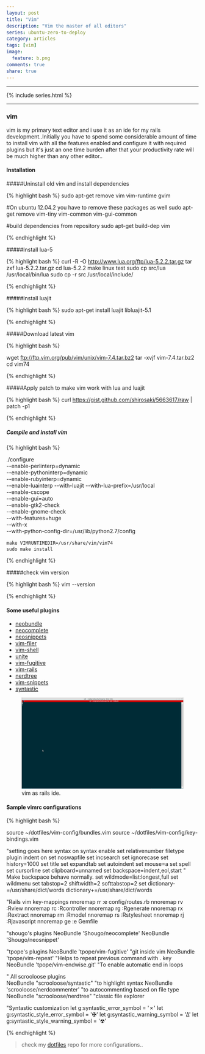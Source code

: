 ```yaml
---
layout: post
title: "Vim"
description: "Vim the master of all editors"
series: ubuntu-zero-to-deploy
category: articles
tags: [vim]
image:
  feature: b.png
comments: true
share: true
---
```

* * *
{% include series.html %}
* * *

### vim

   vim is my primary text editor and i use it as an ide for my rails development..Initially you have to spend some considerable amount of time to install vim with all the features enabled and configure it with required plugins but it's just an one time burden after that your productivity rate will be much higher than any other editor..

#### Installation

#####Uninstall old vim and install dependencies

{% highlight bash %}
  sudo apt-get remove vim vim-runtime gvim 
  
  #On ubuntu  12.04.2 you have to remove these packages as well
  sudo apt-get remove vim-tiny vim-common vim-gui-common
  
  #build dependencies from repository
  sudo apt-get build-dep vim

{% endhighlight %}

#####Install lua-5

{% highlight bash %}
  curl -R -O http://www.lua.org/ftp/lua-5.2.2.tar.gz
  tar zxf lua-5.2.2.tar.gz
  cd lua-5.2.2
  make linux test
  sudo cp src/lua /usr/local/bin/lua
  sudo cp -r src /usr/local/include/

{% endhighlight %}

#####Install luajit

{% highlight bash %}
  sudo apt-get install luajit libluajit-5.1

{% endhighlight %}

#####Download latest vim

{% highlight bash %}

  wget ftp://ftp.vim.org/pub/vim/unix/vim-7.4.tar.bz2
  tar -xvjf  vim-7.4.tar.bz2
  cd vim74

{% endhighlight %}

#####Apply patch to make vim work with lua and luajit

{% highlight bash %}
  curl https://gist.github.com/shirosaki/5663617/raw | patch -p1

{% endhighlight %}

##### Compile and install vim

{% highlight bash %}

./configure \
    --enable-perlinterp=dynamic \
    --enable-pythoninterp=dynamic \
    --enable-rubyinterp=dynamic \
    --enable-luainterp --with-luajit --with-lua-prefix=/usr/local \
    --enable-cscope \
    --enable-gui=auto \
    --enable-gtk2-check \
    --enable-gnome-check \
    --with-features=huge \
    --with-x \
    --with-python-config-dir=/usr/lib/python2.7/config

    make VIMRUNTIMEDIR=/usr/share/vim/vim74
    sudo make install

{% endhighlight %}

#####check vim version

{% highlight bash %}
  vim --version

{% endhighlight %}

#### Some useful plugins
* [neobundle](https://github.com/Shougo/neobundle.vim)
* [neocomplete](https://github.com/Shougo/neocomplete.vim)
* [neosnippets](https://github.com/Shougo/neosnippet.vim)
* [vim-filer](https://github.com/Shougo/vimfiler.vim)
* [vim-shell](https://github.com/Shougo/vimshell.vim)
* [unite](https://github.com/Shougo/unite.vim)
* [vim-fugitive](https://github.com/tpope/vim-fugitive)
* [vim-rails](https://github.com/tpope/vim-rails)
* [nerdtree](https://github.com/scrooloose/nerdtree)
* [vim-snippets](https://github.com/honza/vim-snippets)
* [syntastic](https://github.com/scrooloose/syntastic)


<figure>
  <img src="/images/vim.gif"></a>
  <figcaption><a href="http://github.com/rajanand02" title="Vim as rails ide"></a>vim as rails ide.</figcaption>
</figure>

#### Sample vimrc configurations

{% highlight bash %}

  source ~/dotfiles/vim-config/bundles.vim
  source ~/dotfiles/vim-config/key-bindings.vim

  "setting goes here
  syntax on
  syntax enable
  set relativenumber
  filetype plugin indent on 
  set noswapfile
  set incsearch
  set ignorecase
  set history=1000
  set title
  set expandtab
  set autoindent
  set mouse=a
  set spell
  set cursorline
  set clipboard=unnamed
  set backspace=indent,eol,start " Make backspace behave normally.
  set wildmode=list:longest,full
  set wildmenu
  set tabstop=2 shiftwidth=2 softtabstop=2
  set dictionary-=/usr/share/dict/words dictionary+=/usr/share/dict/words

  "Rails vim key-mappings
  nnoremap <leader>rr :e config/routes.rb<CR>
  nnoremap <leader>rv :Rview<space>
  nnoremap <leader>rc :Rcontroller<space>
  nnoremap <leader>rg :Rgenerate<space>
  nnoremap <leader>rx :Rextract<space>
  nnoremap <leader>rm :Rmodel<space>
  nnoremap <leader>rs :Rstylesheet<space>
  nnoremap <leader>rj :Rjavascript<space>
  nnoremap <leader>ge :e Gemfile<CR>

  "shougo's plugins
  NeoBundle 'Shougo/neocomplete'
  NeoBundle 'Shougo/neosnippet'

  "tpope's plugins
  NeoBundle 'tpope/vim-fugitive'                     "git inside vim
  NeoBundle 'tpope/vim-repeat'                       "Helps to repeat previous command with . key
  NeoBundle 'tpope/vim-endwise.git'                  "To enable automatic end in loops

  " All scrooloose plugins  
  NeoBundle "scrooloose/syntastic"                   "to highlight syntax
  NeoBundle 'scrooloose/nerdcommenter'               "to autocommenting based on file type
  NeoBundle "scrooloose/nerdtree"                    "classic file explorer

  "Syntastic customization
  let g:syntastic_error_symbol = '✗'
  let g:syntastic_style_error_symbol = '✠'
  let g:syntastic_warning_symbol = '∆'
  let g:syntastic_style_warning_symbol = '☢'

{% endhighlight %}
> check my [dotfiles](https://github.com/rajanand02/dotfiles/tree/master/vim-config) repo for more configurations..
